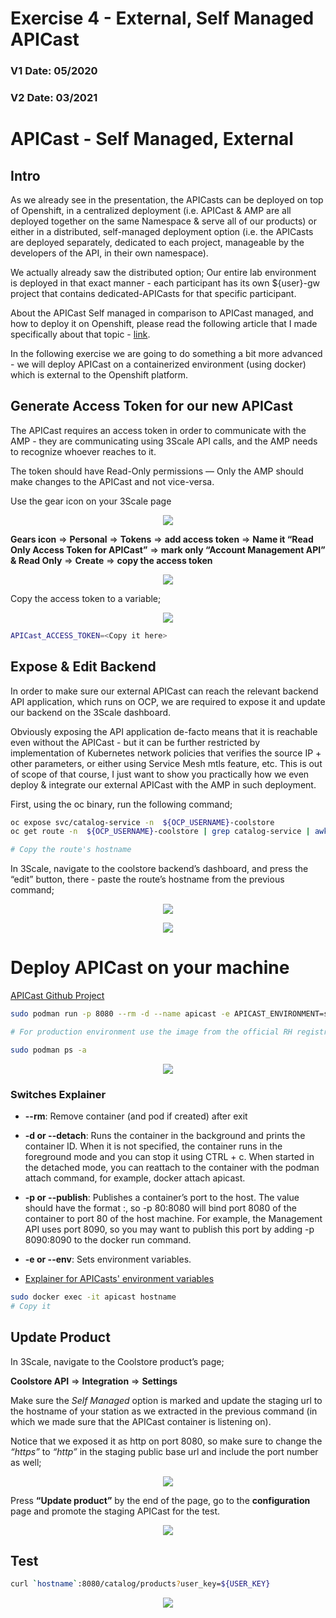 # Exercise 4 - External, Self Managed APICast
### V1 Date: 05/2020
### V2 Date: 03/2021

# APICast - Self Managed, External 
## Intro
As we already see in the presentation, the APICasts can be deployed on top of Openshift, in a centralized deployment (i.e. APICast & AMP are all deployed together on the same Namespace & serve all of our products) or either in a distributed, self-managed deployment option (i.e. the APICasts are deployed separately, dedicated to each project, manageable by the developers of the API, in their own namespace).

We actually already saw the distributed option; Our entire lab environment is deployed in that exact manner - each participant has its own ${user}-gw project that contains dedicated-APICasts for that specific participant.   

About the APICast Self managed in comparison to APICast managed, and how to deploy it on Openshift, please read the following article that I made specifically about that topic - [link](https://medium.com/@tamber/3scale-mini-guide-apicast-self-managed-for-on-premise-deployments-e2ef53313c8).

In the following exercise we are going to do something a bit more advanced - we will deploy APICast on a containerized environment (using docker) which is external to the Openshift platform.   

## Generate Access Token for our new APICast
The APICast requires an access token in order to communicate with the AMP - they are communicating using 3Scale API calls, and the AMP needs to recognize whoever reaches to it.

The token should have Read-Only permissions — Only the AMP should make changes to the APICast and not vice-versa.

Use the gear icon on your 3Scale page 

<p align="center">
  <img src="https://user-images.githubusercontent.com/60185557/114509599-5ef5bb00-9c3e-11eb-975d-70a143d47a0f.png">
</p>

**Gears icon** ⇒ **Personal** ⇒ **Tokens** ⇒ **add access token** ⇒ **Name it “Read Only Access Token for APICast”** ⇒  **mark only “Account Management API” & Read Only** ⇒ **Create** ⇒ **copy the access token**


<p align="center">
  <img src="https://user-images.githubusercontent.com/60185557/114509773-995f5800-9c3e-11eb-920e-25e858eb102b.png">
</p>

Copy the access token to a variable;

<p align="center">
  <img src="https://user-images.githubusercontent.com/60185557/114509995-d4618b80-9c3e-11eb-8549-53f204b95af5.png">
</p>

```bash
APICast_ACCESS_TOKEN=<Copy it here>
```

## Expose & Edit Backend
In order to make sure our external APICast can reach the relevant backend API application, which runs on OCP, we are required to expose it and update our backend on the 3Scale dashboard. 

Obviously exposing the API application de-facto means that it is reachable even without the APICast - but it can be further restricted by implementation of Kubernetes network policies that verifies the source IP + other parameters, or either using Service Mesh mtls feature, etc.  This is out of scope of that course, I just want to show you practically how we even deploy & integrate our external APICast with the AMP in such deployment.

First, using the oc binary, run the following command;
```bash
oc expose svc/catalog-service -n  ${OCP_USERNAME}-coolstore
oc get route -n  ${OCP_USERNAME}-coolstore | grep catalog-service | awk '{print $2}'

# Copy the route's hostname
```

In 3Scale, navigate to the coolstore backend’s dashboard, and press the “edit” button, there - paste the route’s hostname from the previous command; 

<p align="center">
  <img src="https://user-images.githubusercontent.com/60185557/114510284-27d3d980-9c3f-11eb-8e1f-5853e43fa920.png">
</p>

<p align="center">
  <img src="https://user-images.githubusercontent.com/60185557/114510401-505bd380-9c3f-11eb-9092-119b18358f1c.png">
</p>


# Deploy APICast on your machine
[APICast Github Project](https://github.com/3scale/APIcast)

```bash
sudo podman run -p 8080 --rm -d --name apicast -e APICAST_ENVIRONMENT=staging -e APICAST_CONFIGURATION_LOADER=lazy -e APICAST_CONFIGURATION_CACHE=5 -e THREESCALE_PORTAL_ENDPOINT=https://<TOKEN>@<3SCALE_MNGMT_ROUTE> quay.io/3scale/apicast:master

# For production environment use the image from the official RH registry - registry.redhat.io/3scale-amp2/apicast-gateway-rhel8:3scale2.10

sudo podman ps -a
```

<p align="center">
  <img src="https://user-images.githubusercontent.com/60185557/114510962-fb6c8d00-9c3f-11eb-873c-05c867d4e079.png">
</p>

### Switches Explainer
* **--rm**: Remove container (and pod if created) after exit

* **-d or --detach**: Runs the container in the background and prints the container ID. When it is not specified, the container runs in the foreground mode and you can stop it using CTRL + c. When started in the detached mode, you can reattach to the container with the podman attach command, for example, docker attach apicast.
 
* **-p or --publish**: Publishes a container’s port to the host. The value should have the format <host port="">:<container port="">, so -p 80:8080 will bind port 8080 of the container to port 80 of the host machine. For example, the Management API uses port 8090, so you may want to publish this port by adding -p 8090:8090 to the docker run command.
 
* **-e or --env**: Sets environment variables.

* [Explainer for APICasts' environment variables](https://access.redhat.com/documentation/en-us/red_hat_3scale_api_management/2.10/html-single/administering_the_api_gateway/index#apicast_environment_variables)

```bash
sudo docker exec -it apicast hostname
# Copy it 
```

## Update Product
In 3Scale, navigate to the Coolstore product’s page;

**Coolstore API** ⇒ **Integration** ⇒ **Settings**

Make sure the *Self Managed* option is marked and update the staging url to the hostname of your station as we extracted in the previous command (in which we made sure that the APICast container is listening on).

Notice that we exposed it as http on port 8080, so make sure to change the *“https”* to *“http”* in the staging public base url and include the port number as well; 

<p align="center">
  <img src="https://user-images.githubusercontent.com/60185557/114511579-c3b21500-9c40-11eb-8f3c-257ff810bb55.png">
</p>

Press **“Update product”** by the end of the page, go to the **configuration** page and promote the staging APICast for the test. 

<p align="center">
  <img src="https://user-images.githubusercontent.com/60185557/114511807-0ecc2800-9c41-11eb-8207-9cf0da2dc30b.png">
</p>

## Test

```bash
curl `hostname`:8080/catalog/products?user_key=${USER_KEY}
```
<p align="center">
  <img src="https://user-images.githubusercontent.com/60185557/114511954-3a4f1280-9c41-11eb-84ab-a9b292abee28.png">
</p>


